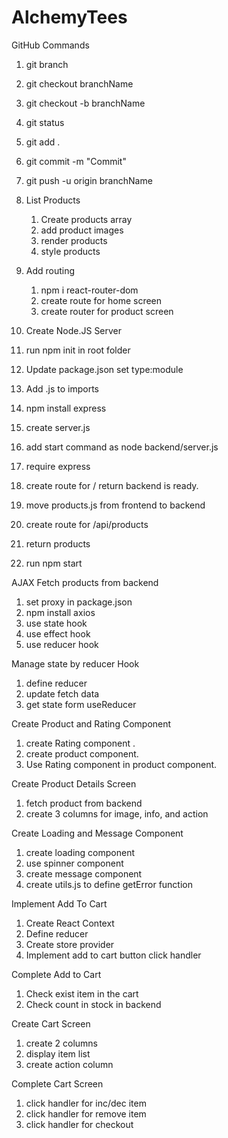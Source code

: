 # AlchemyTees

GitHub Commands

1. git branch
2. git checkout branchName
3. git checkout -b branchName
4. git status
5. git add .
6. git commit -m "Commit"
7. git push -u origin branchName

8. List Products

   1. Create products array
   2. add product images
   3. render products
   4. style products

9. Add routing

   1. npm i react-router-dom
   2. create route for home screen
   3. create router for product screen

10. Create Node.JS Server
11. run npm init in root folder
12. Update package.json set type:module
13. Add .js to imports
14. npm install express
15. create server.js
16. add start command as node backend/server.js
17. require express
18. create route for / return backend is ready.
19. move products.js from frontend to backend
20. create route for /api/products
21. return products
22. run npm start

AJAX Fetch products from backend

1. set proxy in package.json
2. npm install axios
3. use state hook
4. use effect hook
5. use reducer hook

Manage state by reducer Hook

1. define reducer
2. update fetch data
3. get state form useReducer

Create Product and Rating Component

1. create Rating component .
2. create product component.
3. Use Rating component in product component.

Create Product Details Screen

1. fetch product from backend
2. create 3 columns for image, info, and action

Create Loading and Message Component

1. create loading component
2. use spinner component
3. create message component
4. create utils.js to define getError function

Implement Add To Cart

1. Create React Context
2. Define reducer
3. Create store provider
4. Implement add to cart button click handler

Complete Add to Cart

1. Check exist item in the cart
2. Check count in stock in backend

Create Cart Screen

1. create 2 columns
2. display item list
3. create action column

Complete Cart Screen

1. click handler for inc/dec item
2. click handler for remove item
3. click handler for checkout
